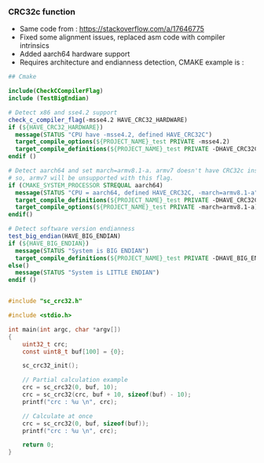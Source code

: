 ### CRC32c function

- Same code from : https://stackoverflow.com/a/17646775
- Fixed some alignment issues, replaced asm code with compiler intrinsics
- Added aarch64 hardware support
- Requires architecture and endianness detection, CMAKE example is :

```cmake
## Cmake

include(CheckCCompilerFlag)
include (TestBigEndian)

# Detect x86 and sse4.2 support
check_c_compiler_flag(-msse4.2 HAVE_CRC32_HARDWARE)
if (${HAVE_CRC32_HARDWARE})
  message(STATUS "CPU have -msse4.2, defined HAVE_CRC32C")
  target_compile_options(${PROJECT_NAME}_test PRIVATE -msse4.2)
  target_compile_definitions(${PROJECT_NAME}_test PRIVATE -DHAVE_CRC32C)
endif ()

# Detect aarch64 and set march=armv8.1-a. armv7 doesn't have CRC32c instruction
# so, armv7 will be unsupported with this flag. 
if (CMAKE_SYSTEM_PROCESSOR STREQUAL aarch64)
  message(STATUS "CPU = aarch64, defined HAVE_CRC32C, -march=armv8.1-a")
  target_compile_definitions(${PROJECT_NAME}_test PRIVATE -DHAVE_CRC32C)
  target_compile_options(${PROJECT_NAME}_test PRIVATE -march=armv8.1-a)
endif()

# Detect software version endianness
test_big_endian(HAVE_BIG_ENDIAN)
if (${HAVE_BIG_ENDIAN})
  message(STATUS "System is BIG ENDIAN")
  target_compile_definitions(${PROJECT_NAME}_test PRIVATE -DHAVE_BIG_ENDIAN)
else()
  message(STATUS "System is LITTLE ENDIAN")
endif ()
```

```c

#include "sc_crc32.h"

#include <stdio.h>

int main(int argc, char *argv[])
{
    uint32_t crc;
    const uint8_t buf[100] = {0};

    sc_crc32_init();

    // Partial calculation example
    crc = sc_crc32(0, buf, 10);
    crc = sc_crc32(crc, buf + 10, sizeof(buf) - 10);
    printf("crc : %u \n", crc);

    // Calculate at once
    crc = sc_crc32(0, buf, sizeof(buf));
    printf("crc : %u \n", crc);

    return 0;
}

```